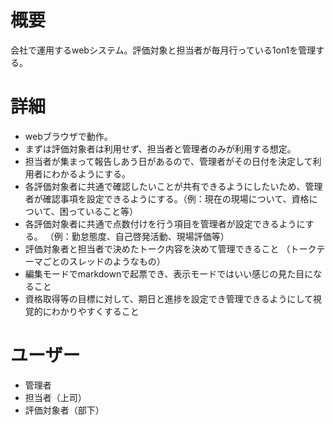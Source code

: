 # 概要
会社で運用するwebシステム。評価対象と担当者が毎月行っている1on1を管理する。
# 詳細
- webブラウザで動作。
- まずは評価対象者は利用せず、担当者と管理者のみが利用する想定。
- 担当者が集まって報告しあう日があるので、管理者がその日付を決定して利用者にわかるようにする。
- 各評価対象者に共通で確認したいことが共有できるようにしたいため、管理者が確認事項を設定できるようにする。（例：現在の現場について、資格について、困っていること等）
- 各評価対象者に共通で点数付けを行う項目を管理者が設定できるようにする。 （例：勤怠態度、自己啓発活動、現場評価等）
- 評価対象者と担当者で決めたトーク内容を決めて管理できること （トークテーマごとのスレッドのようなもの）
- 編集モードでmarkdownで起票でき、表示モードではいい感じの見た目になること
- 資格取得等の目標に対して、期日と進捗を設定でき管理できるようにして視覚的にわかりやすくすること
# ユーザー
- 管理者
- 担当者（上司）
- 評価対象者（部下）